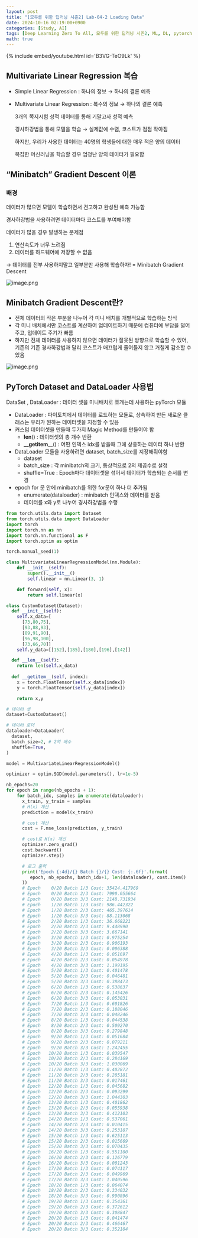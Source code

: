 ```yaml
---
layout: post
title: "[모두를 위한 딥러닝 시즌2] Lab-04-2 Loading Data"
date: 2024-10-16 02:19:00+0900
categories: [Study, AI]
tags: [Deep Learning Zero To All, 모두를 위한 딥러닝 시즌2, ML, DL, pytorch]
math: true
---
```

{% include embed/youtube.html id='B3VG-TeO9Lk' %}  

## Multivariate Linear Regression 복습

- Simple Linear Regression : 하나의 정보 → 하나의 결론 예측
- Multivariate Linear Regression  : 복수의 정보 → 하나의 결론 예측
    
    3개의 쪽지시험 성적 데이터를 통해 기말고사 성적 예측
    
    경사하강법을 통해 모델을 학습 → 실제값에 수렴, 코스트가 점점 작아짐
    
    하지만, 우리가 사용한 데이터는 40명의 학생들에 대한 매우 적은 양의 데이터
    
    복잡한 머신러닝을 학습할 경우 엄청난 양의 데이터가 필요함
    

## “Minibatch” Gradient Descent 이론

### 배경

데이터가 많으면 모델이 학습하면서 견고하고 완성된 예측 가능함

경사하강법을 사용하려면 데이터마다 코스트를 부여해야함

데이터가 많을 경우 발생하는 문제점

1. 연산속도가 너무 느려짐
2. 데이터를 하드웨어에 저장할 수 없음

→ 데이터를 전부 사용하지말고 일부분만 사용해 학습하자! = Minibatch Gradient  Descent 

![image.png](assets/img/posts/AI/4-2/image.png)

## Minibatch Gradient  Descent란?

- 전체 데이터의 작은 부분을 나누어 각 미니 배치를 개별적으로 학습하는 방식
- 각 미니 배치에서만 코스트를 계산하여 업데이트하기 때문에 컴퓨터에 부담을 덜어주고, 업데이트 주기가 빠름
- 하지만 전체 데이터를 사용하지 않으면 데이터가 잘못된 방향으로 학습할 수 있어, 기존의 기존 경사하강법과 달리 코스트가 매끄럽게 줄어들지 않고 거칠게 감소할 수 있음

![image.png](assets/img/posts/AI/4-2/image%201.png)

## PyTorch Dataset and DataLoader 사용법

DataSet , DataLoader : 데이터 셋을 미니배치로 쪼개는데 사용하는 pyTorch 모듈

- DataLoader : 파이토치에서 데이터를 로드하는 모듈로, 상속하여 만든 새로운 클래스는 우리가 원하는 데이터셋을 지정할 수 있음
- 커스텀 데이터셋을 만들때 두가지 Magic Method를 만들어야 함
    - **__len__**() : 데이터셋의 총 개수 반환
    - **__getitem**__() : 어떤 인덱스 idx를 받을때 그에 상응하는 데이터 하나 반환
- DataLoader 모듈을 사용하려면 dataset, batch_size를 지정해줘야함
    - dataset
    - batch_size : 각 minibatch의 크기, 통상적으로 2의 제곱수로 설정
    - shuffle=True : Epoch마다 데이터셋을 섞어서 데이터가 학습되는 순서를 변경
- epoch for 문 안에 minibatch를 위한 for문이 하나 더 추가됨
    - enumerate(dataloader) : minibatch 인덱스와 데이터를 받음
    - 데이터를 x와 y로 나누어 경사하강법을 수행

```python
from torch.utils.data import Dataset
from torch.utils.data import DataLoader
import torch
import torch.nn as nn
import torch.nn.functional as F
import torch.optim as optim

torch.manual_seed(1)

class MultivariateLinearRegressionModel(nn.Module):
    def __init__(self):
        super().__init__()
        self.linear = nn.Linear(3, 1)

    def forward(self, x):
        return self.linear(x)

class CustomDataset(Dataset):
  def __init__(self):
    self.x_data=[
      [73,80,75],
      [93,88,93],
      [89,91,90],
      [96,98,100],
      [73,66,70]]
    self.y_data=[[152],[185],[180],[196],[142]]

  def __len__(self):
    return len(self.x_data)
  
  def __getitem__(self, index):
    x = torch.FloatTensor(self.x_data[index])
    y = torch.FloatTensor(self.y_data[index])

    return x,y

# 데이터 셋
dataset=CustomDataset() 

# 데이터 로더
dataloader=DataLoader(
  dataset,
  batch_size=2, # 2의 배수
  shuffle=True,
)

model = MultivariateLinearRegressionModel()

optimizer = optim.SGD(model.parameters(), lr=1e-5)

nb_epochs=20
for epoch in range(nb_epochs + 1):
    for batch_idx, samples in enumerate(dataloader):
      x_train, y_train = samples
      # H(x) 계산
      prediction = model(x_train)

      # cost 계산
      cost = F.mse_loss(prediction, y_train)

      # cost로 H(x) 개선
      optimizer.zero_grad()
      cost.backward()
      optimizer.step()

      # 로그 출력
      print('Epoch {:4d}/{} Batch {}/{} Cost: {:.6f}'.format(
         epoch, nb_epochs, batch_idx+1, len(dataloader), cost.item() 
      ))
      # Epoch    0/20 Batch 1/3 Cost: 35424.417969
      # Epoch    0/20 Batch 2/3 Cost: 7990.055664
      # Epoch    0/20 Batch 3/3 Cost: 2148.731934
      # Epoch    1/20 Batch 1/3 Cost: 986.442322
      # Epoch    1/20 Batch 2/3 Cost: 465.397614
      # Epoch    1/20 Batch 3/3 Cost: 88.113068
      # Epoch    2/20 Batch 1/3 Cost: 36.668221
      # Epoch    2/20 Batch 2/3 Cost: 9.448990
      # Epoch    2/20 Batch 3/3 Cost: 3.667141
      # Epoch    3/20 Batch 1/3 Cost: 0.975254
      # Epoch    3/20 Batch 2/3 Cost: 0.906193
      # Epoch    3/20 Batch 3/3 Cost: 0.006388
      # Epoch    4/20 Batch 1/3 Cost: 0.051697
      # Epoch    4/20 Batch 2/3 Cost: 0.054978
      # Epoch    4/20 Batch 3/3 Cost: 1.199195
      # Epoch    5/20 Batch 1/3 Cost: 0.401478
      # Epoch    5/20 Batch 2/3 Cost: 0.046481
      # Epoch    5/20 Batch 3/3 Cost: 0.388473
      # Epoch    6/20 Batch 1/3 Cost: 0.538637
      # Epoch    6/20 Batch 2/3 Cost: 0.145426
      # Epoch    6/20 Batch 3/3 Cost: 0.053031
      # Epoch    7/20 Batch 1/3 Cost: 0.601826
      # Epoch    7/20 Batch 2/3 Cost: 0.188046
      # Epoch    7/20 Batch 3/3 Cost: 0.048246
      # Epoch    8/20 Batch 1/3 Cost: 0.044538
      # Epoch    8/20 Batch 2/3 Cost: 0.509270
      # Epoch    8/20 Batch 3/3 Cost: 0.279848
      # Epoch    9/20 Batch 1/3 Cost: 0.051684
      # Epoch    9/20 Batch 2/3 Cost: 0.079211
      # Epoch    9/20 Batch 3/3 Cost: 1.242455
      # Epoch   10/20 Batch 1/3 Cost: 0.039547
      # Epoch   10/20 Batch 2/3 Cost: 0.284169
      # Epoch   10/20 Batch 3/3 Cost: 1.030069
      # Epoch   11/20 Batch 1/3 Cost: 0.402872
      # Epoch   11/20 Batch 2/3 Cost: 0.285181
      # Epoch   11/20 Batch 3/3 Cost: 0.017461
      # Epoch   12/20 Batch 1/3 Cost: 0.045682
      # Epoch   12/20 Batch 2/3 Cost: 0.093299
      # Epoch   12/20 Batch 3/3 Cost: 1.044303
      # Epoch   13/20 Batch 1/3 Cost: 0.401862
      # Epoch   13/20 Batch 2/3 Cost: 0.055938
      # Epoch   13/20 Batch 3/3 Cost: 0.412103
      # Epoch   14/20 Batch 1/3 Cost: 0.537061
      # Epoch   14/20 Batch 2/3 Cost: 0.010415
      # Epoch   14/20 Batch 3/3 Cost: 0.253107
      # Epoch   15/20 Batch 1/3 Cost: 0.625113
      # Epoch   15/20 Batch 2/3 Cost: 0.015669
      # Epoch   15/20 Batch 3/3 Cost: 0.070435
      # Epoch   16/20 Batch 1/3 Cost: 0.551100
      # Epoch   16/20 Batch 2/3 Cost: 0.126779
      # Epoch   16/20 Batch 3/3 Cost: 0.001243
      # Epoch   17/20 Batch 1/3 Cost: 0.074117
      # Epoch   17/20 Batch 2/3 Cost: 0.049969
      # Epoch   17/20 Batch 3/3 Cost: 1.040596
      # Epoch   18/20 Batch 1/3 Cost: 0.064074
      # Epoch   18/20 Batch 2/3 Cost: 0.334032
      # Epoch   18/20 Batch 3/3 Cost: 0.990896
      # Epoch   19/20 Batch 1/3 Cost: 0.354361
      # Epoch   19/20 Batch 2/3 Cost: 0.372612
      # Epoch   19/20 Batch 3/3 Cost: 0.308847
      # Epoch   20/20 Batch 1/3 Cost: 0.041474
      # Epoch   20/20 Batch 2/3 Cost: 0.466467
      # Epoch   20/20 Batch 3/3 Cost: 0.352104
```
